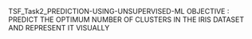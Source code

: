 TSF_Task2_PREDICTION-USING-UNSUPERVISED-ML
OBJECTIVE : PREDICT THE OPTIMUM NUMBER OF CLUSTERS IN THE IRIS DATASET AND REPRESENT IT VISUALLY
